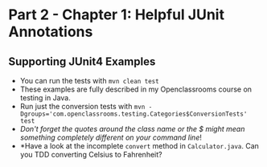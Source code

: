 # Part 2 - Chapter 1: Helpful JUnit Annotations
## Supporting JUnit4 Examples 

* You can run the tests with `mvn clean test`
* These examples are fully described in my Openclassrooms course on testing in Java.
* Run just the conversion tests with `mvn -Dgroups='com.openclassrooms.testing.Categories$ConversionTests' test`
* *Don't forget the quotes around the class name or the $ might mean something completely different on your command line*!
* *Have a look at the incomplete `convert` method in  `Calculator.java`. Can you TDD converting Celsius to Fahrenheit?
